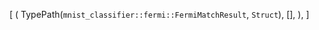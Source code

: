 [
    (
        TypePath(`mnist_classifier::fermi::FermiMatchResult`, `Struct`),
        [],
    ),
]